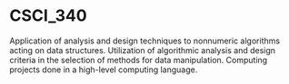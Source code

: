 # CSCI_340
Application of analysis and design techniques to nonnumeric algorithms acting on data structures. Utilization of algorithmic analysis and design criteria in the selection of methods for data manipulation. Computing projects done in a high-level computing language.
